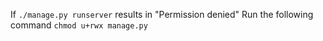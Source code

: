 If 
`./manage.py runserver` results in "Permission denied"
Run the following command
`chmod u+rwx manage.py`
